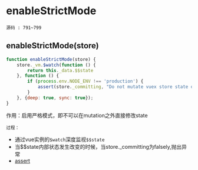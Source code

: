 # enableStrictMode
`源码 : 791~799`
## enableStrictMode(store)
```js
function enableStrictMode(store) {
    store._vm.$watch(function () {
        return this._data.$$state
    }, function () {
        if (process.env.NODE_ENV !== 'production') {
            assert(store._committing, "Do not mutate vuex store state outside mutation handlers.");
        }
    }, {deep: true, sync: true});
}
```

作用：启用严格模式，即不可以在mutation之外直接修改state

`过程：`

* 通过vue实例的`$watch`深度监视`$$state`
* 当$$state内部状态发生改变的时候，当store._committing为falsely,抛出异常
* [assert](./assert.md)


